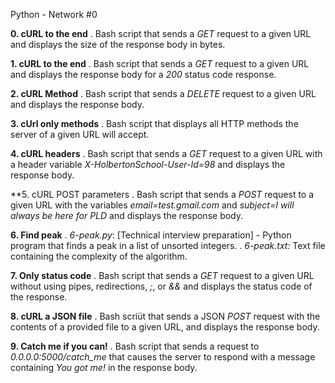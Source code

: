 Python - Network #0

**0. cURL to the end**
  . Bash script that sends a *GET* request to a given URL and displays the size of the response body in bytes.

**1. cURL to the end**
  . Bash script that sends a *GET* request to a given URL and displays the response body for a *200* status code response.

**2. cURL Method**
  . Bash script that sends a *DELETE* request to a given URL and displays the response body.

**3. cUrl only methods**
  . Bash script that displays all HTTP methods the server of a given URL will accept.

**4. cURL headers**
   . Bash script that sends a *GET* request to a given URL with a header variable *X-HolbertonSchool-User-Id=98* and displays the response body.

**5. cURL POST parameters
   . Bash script that sends a *POST* request to a given URL with the variables *email=test.gmail.com* and *subject=I will always be here for PLD* and displays the response body.

**6. Find peak**
   . *6-peak.py*:  [Technical interview preparation] - Python program that finds a peak in a list of unsorted integers.
   . *6-peak.txt*: Text file containing the complexity of the algorithm.

**7. Only status code**
   . Bash script that sends a *GET* request to a given URL without using pipes, redirections, *;*, or *&&* and displays the status code of the response.

**8. cURL a JSON file**
   . Bash scriüt that sends a JSON *POST* request with the contents of a provided file to a given URL, and displays the response body.

**9. Catch me if you can!**
   . Bash script that sends a request to *0.0.0.0:5000/catch_me* that causes the server to respond with a message containing *You got me!* in the response body.
